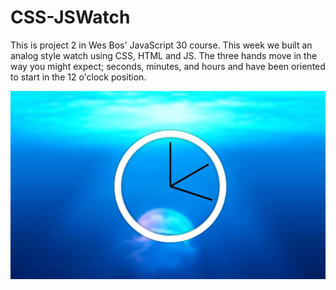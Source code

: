 # CSS-JSWatch
 
This is project 2 in Wes Bos' JavaScript 30 course.  This week we built an analog style watch using CSS, HTML and JS. The three hands move in the way you might expect; 
seconds, minutes, and hours and have been oriented to start in the 12 o'clock position.   

![](images/watch.jpg)
